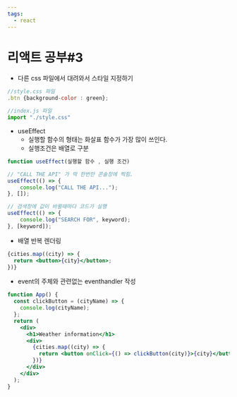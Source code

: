 ```yaml
---
tags:
  - react
---
```

# 리액트 공부#3

- 다른 css 파일에서 대려와서 스타일 지정하기

```jsx
//style.css 파일
.btn {background-color : green};

//index.js 파일 
import "./style.css"
```

- useEffect
    - 실행할 함수의 형태는 화살표 함수가 가장 많이 쓰인다.
    - 실행조건은 배열로 구분

```jsx
function useEffect(실행할 함수 , 실행 조건)

// "CALL THE API" 가 딱 한번만 콘솔창에 찍힘.
useEffect(() => {
	console.log("CALL THE API...");
}, []); 

// 검색창에 값이 바뀔때마다 코드가 실행
useEffect(() => {
	console.log("SEARCH FOR", keyword);
}, [keyword]);
```

- 배열 반복 렌더링

```jsx
{cities.map((city) => {
  return <button>{city}</button>;
})}
```

- event의 주체와 관련없는 eventhandler 작성

```jsx
function App() {
  const clickButton = (cityName) => {
    console.log(cityName);
  };
  return (
    <div>
      <h1>Weather information</h1>
      <div>
        {cities.map((city) => {
          return <button onClick={() => clickButton(city)}>{city}</button>;
        })}
      </div>
    </div>
  );
}
```